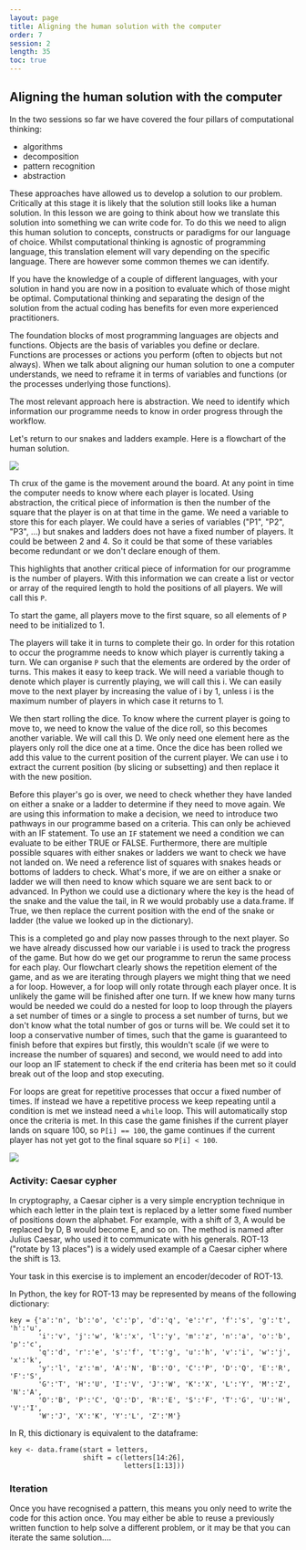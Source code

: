 ```yaml
---
layout: page
title: Aligning the human solution with the computer
order: 7
session: 2
length: 35
toc: true
---
```


## Aligning the human solution with the computer

In the two sessions so far we have covered the four pillars of computational thinking:

* algorithms
* decomposition
* pattern recognition
* abstraction

These approaches have allowed us to develop a solution to our problem. Critically at this stage it is likely that the solution still looks like a human solution. In this lesson we are going to think about how we translate this solution into something we can write code for. To do this we need to align this human solution to concepts, constructs or paradigms for our language of choice. Whilst computational thinking is agnostic of programming language, this translation element will vary depending on the specific language. There are however some common themes we can identify.

If you have the knowledge of a couple of different languages, with your solution in hand you are now in a position to evaluate which of those might be optimal. Computational thinking and separating the design of the solution from the actual coding has benefits for even more experienced practitioners.

The foundation blocks of most programming languages are objects and functions. Objects are the basis of variables you define or declare. Functions are processes or actions you perform (often to objects but not always). When we talk about aligning our human solution to one a computer understands, we need to reframe it in terms of variables and functions (or the processes underlying those functions).

The most relevant approach here is abstraction. We need to identify which information our programme needs to know in order progress through the workflow.

Let's return to our snakes and ladders example. Here is a flowchart of the human solution. 

![](../images/snakes-human.png)

Th crux of the game is the movement around the board. At any point in time the computer needs to know where each player is located. Using abstraction, the critical piece of information is then the number of the square that the player is on at that time in the game. We need a variable to store this for each player. We could have a series of variables ("P1", "P2", "P3", ...) but snakes and ladders does not have a fixed number of players. It could be between 2 and 4. So it could be that some of these variables become redundant or we don't declare enough of them. 

This highlights that another critical piece of information for our programme is the number of players. With this information we can create a list or vector or array of the required length to hold the positions of all players. We will call this `P`. 

To start the game, all players move to the first square, so all elements of `P` need to be initialized to 1. 

The players will take it in turns to complete their go. In order for this rotation to occur the programme needs to know which player is currently taking a turn. We can organise `P` such that the elements are ordered by the order of turns. This makes it easy to keep track. We will need a variable though to denote which player is currently playing, we will call this i. We can easily move to the next player by increasing the value of i by 1, unless i is the maximum number of players in which case it returns to 1.  

We then start rolling the dice. To know where the current player is going to move to, we need to know the value of the dice roll, so this becomes another variable. We will call this D. We only need one element here as the players only roll the dice one at a time. Once the dice has been rolled we add this value to the current position of the current player. We can use i to extract the current position (by slicing or subsetting) and then replace it with the new position.

Before this player's go is over, we need to check whether they have landed on either a snake or a ladder to determine if they need to move again. We are using this information to make a decision, we need to introduce two pathways in our programme based on a criteria. This can only be achieved with an IF statement. To use an `IF` statement we need a condition we can evaluate to be either TRUE or FALSE. Furthermore, there are multiple possible squares with either snakes or ladders we want to check we have not landed on. We need a reference list of squares with snakes heads or bottoms of ladders to check. What's more, if we are on either a snake or ladder we will then need to know which square we are sent back to or advanced. In Python we could use a dictionary where the key is the head of the snake and the value the tail, in R we would probably use a data.frame. If True, we then replace the current position with the end of the snake or ladder (the value we looked up in the dictionary). 

This is a completed go and play now passes through to the next player. So we have already discussed how our variable i is used to track the progress of the game. But how do we get our programme to rerun the same process for each play. Our flowchart clearly shows the repetition element of the game, and as we are iterating through players we might thing that we need a for loop. However, a for loop will only rotate through each player once. It is unlikely the game will be finished after one turn. If we knew how many turns would be needed we could do a nested for loop to loop through the players a set number of times or a single to process a set number of turns, but we don't know what the total number of gos or turns will be. We could set it to loop a conservative number of times, such that the game is guaranteed to finish before that expires but firstly, this wouldn't scale (if we were to increase the number of squares) and second, we would need to add into our loop an IF statement to check if the end criteria has been met so it could break out of the loop and stop executing. 

For loops are great for repetitive processes that occur a fixed number of times. If instead we have a repetitive process we keep repeating until a condition is met we instead need a `while` loop. This will automatically stop once the criteria is met. In this case the game finishes if the current player lands on square 100, so `P[i] == 100`, the game continues if the current player has not yet got to the final square so `P[i] < 100`.


![](../images/snakes-programme.png)


### Activity: Caesar cypher 

In cryptography, a Caesar cipher is a very simple encryption technique in which each letter in the plain text is replaced by a letter some fixed number of positions down the alphabet. For example, with a shift of 3, A would be replaced by D, B would become E, and so on. The method is named after Julius Caesar, who used it to communicate with his generals. ROT-13 ("rotate by 13 places") is a widely used example of a Caesar cipher where the shift is 13. 



Your task in this exercise is to implement an encoder/decoder of ROT-13. 

In Python, the key for ROT-13 may be represented by means of the following dictionary:

```
key = {'a':'n', 'b':'o', 'c':'p', 'd':'q', 'e':'r', 'f':'s', 'g':'t', 'h':'u', 
       'i':'v', 'j':'w', 'k':'x', 'l':'y', 'm':'z', 'n':'a', 'o':'b', 'p':'c', 
       'q':'d', 'r':'e', 's':'f', 't':'g', 'u':'h', 'v':'i', 'w':'j', 'x':'k',
       'y':'l', 'z':'m', 'A':'N', 'B':'O', 'C':'P', 'D':'Q', 'E':'R', 'F':'S', 
       'G':'T', 'H':'U', 'I':'V', 'J':'W', 'K':'X', 'L':'Y', 'M':'Z', 'N':'A', 
       'O':'B', 'P':'C', 'Q':'D', 'R':'E', 'S':'F', 'T':'G', 'U':'H', 'V':'I', 
       'W':'J', 'X':'K', 'Y':'L', 'Z':'M'}
```

In R, this dictionary is equivalent to the dataframe:

```
key <- data.frame(start = letters, 
                  shift = c(letters[14:26],
                            letters[1:13]))
```

### Iteration

Once you have recognised a pattern, this means you only need to write the code for this action once. You may either be able to reuse a previously written function to help solve a different problem, or it may be that you can iterate the same solution.... 
